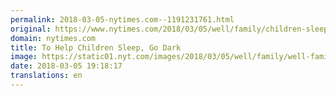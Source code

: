 ```yaml
---
permalink: 2018-03-05-nytimes.com--1191231761.html
original: https://www.nytimes.com/2018/03/05/well/family/children-sleep-light-melatonin.html?partner=rss&amp;emc=rss
domain: nytimes.com
title: To Help Children Sleep, Go Dark
image: https://static01.nyt.com/images/2018/03/05/well/family/well-family-light/well-family-light-mediumThreeByTwo440.jpg
date: 2018-03-05 19:18:17
translations: en
---
```


